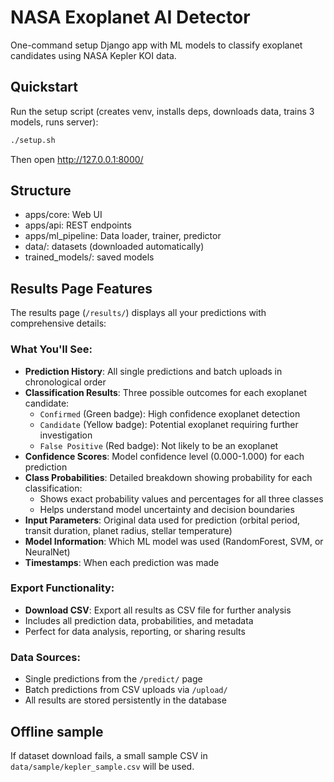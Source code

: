# NASA Exoplanet AI Detector

One-command setup Django app with ML models to classify exoplanet candidates using NASA Kepler KOI data.

## Quickstart

Run the setup script (creates venv, installs deps, downloads data, trains 3 models, runs server):

```bash
./setup.sh
```

Then open http://127.0.0.1:8000/

## Structure
- apps/core: Web UI
- apps/api: REST endpoints
- apps/ml_pipeline: Data loader, trainer, predictor
- data/: datasets (downloaded automatically)
- trained_models/: saved models

## Results Page Features

The results page (`/results/`) displays all your predictions with comprehensive details:

### What You'll See:
- **Prediction History**: All single predictions and batch uploads in chronological order
- **Classification Results**: Three possible outcomes for each exoplanet candidate:
  - `Confirmed` (Green badge): High confidence exoplanet detection
  - `Candidate` (Yellow badge): Potential exoplanet requiring further investigation
  - `False Positive` (Red badge): Not likely to be an exoplanet
- **Confidence Scores**: Model confidence level (0.000-1.000) for each prediction
- **Class Probabilities**: Detailed breakdown showing probability for each classification:
  - Shows exact probability values and percentages for all three classes
  - Helps understand model uncertainty and decision boundaries
- **Input Parameters**: Original data used for prediction (orbital period, transit duration, planet radius, stellar temperature)
- **Model Information**: Which ML model was used (RandomForest, SVM, or NeuralNet)
- **Timestamps**: When each prediction was made

### Export Functionality:
- **Download CSV**: Export all results as CSV file for further analysis
- Includes all prediction data, probabilities, and metadata
- Perfect for data analysis, reporting, or sharing results

### Data Sources:
- Single predictions from the `/predict/` page
- Batch predictions from CSV uploads via `/upload/`
- All results are stored persistently in the database

## Offline sample
If dataset download fails, a small sample CSV in `data/sample/kepler_sample.csv` will be used.
